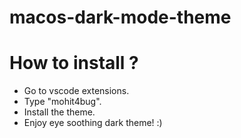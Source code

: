 # macos-dark-mode-theme
# How to install ?
* Go to vscode extensions.
* Type "mohit4bug".
* Install the theme.
* Enjoy eye soothing dark theme! :)
